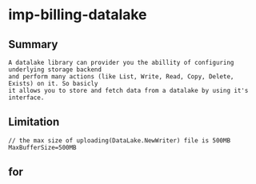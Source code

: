 # imp-billing-datalake

## Summary
```
A datalake library can provider you the abillity of configuring underlying storage backend 
and perform many actions (like List, Write, Read, Copy, Delete, Exists) on it. So basicly 
it allows you to store and fetch data from a datalake by using it's interface. 
```

## Limitation
```
// the max size of uploading(DataLake.NewWriter) file is 500MB
MaxBufferSize=500MB
```

## for 
